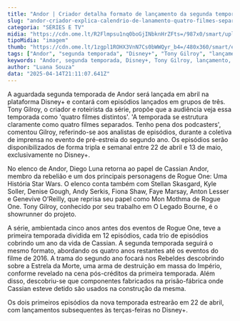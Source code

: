 ```yaml
---
title: "Andor | Criador detalha formato de lançamento da segunda temporada: 'Quatro filmes separados'"
slug: "andor-criador-explica-calendrio-de-lanamento-quatro-filmes-separados"
categoria: "SÉRIES E TV"
midia: "https://cdn.ome.lt/R2Flmpsu1nq0boGjINbknHrZFts=/987x0/smart/uploads/conteudo/fotos/02_38hAMLi.jpg"
tipoMidia: "imagem"
thumb: "https://cdn.ome.lt/1zgpl1ROHX3VnN7Cs0bWWQyr_b4=/480x360/smart/extras/conteudos/01_m1Io9ay.jpg"
tags: ["Andor", "segunda temporada", "Disney+", "Tony Gilroy", "lançamento", "episódios triplos", "quatro filmes", "série"]
keywords: "Andor, segunda temporada, Disney+, Tony Gilroy, lançamento, episódios triplos, quatro filmes, série"
author: "Luana Souza"
data: "2025-04-14T21:11:07.641Z"
---
```


A aguardada segunda temporada de Andor será lançada em abril na plataforma Disney+ e contará com episódios lançados em grupos de três. Tony Gilroy, o criador e roteirista da série, propõe que a audiência veja essa temporada como 'quatro filmes distintos'. 'A temporada se estrutura claramente como quatro filmes separados. Tenho pena dos podcasters', comentou Gilroy, referindo-se aos analistas de episódios, durante a coletiva de imprensa no evento de pré-estreia do segundo ano. Os episódios serão disponibilizados de forma tripla e semanal entre 22 de abril e 13 de maio, exclusivamente no Disney+.

No elenco de Andor, Diego Luna retorna ao papel de Cassian Andor, membro da rebelião e um dos principais personagens de Rogue One: Uma História Star Wars. O elenco conta também com Stellan Skasgard, Kyle Soller, Denise Gough, Andy Serkis, Fiona Shaw, Faye Marsay, Anton Lesser e Genevive O’Reilly, que reprisa seu papel como Mon Mothma de Rogue One. Tony Gilroy, conhecido por seu trabalho em O Legado Bourne, é o showrunner do projeto.

A série, ambientada cinco anos antes dos eventos de Rogue One, teve a primeira temporada dividida em 12 episódios, cada trio de episódios cobrindo um ano da vida de Cassian. A segunda temporada seguirá o mesmo formato, abordando os quatro anos restantes até os eventos do filme de 2016. A trama do segundo ano focará nos Rebeldes descobrindo sobre a Estrela da Morte, uma arma de destruição em massa do Império, conforme revelado na cena pós-créditos da primeira temporada. Além disso, descobriu-se que componentes fabricados na prisão-fábrica onde Cassian esteve detido são usados na construção da mesma.

Os dois primeiros episódios da nova temporada estrearão em 22 de abril, com lançamentos subsequentes às terças-feiras no Disney+.